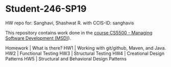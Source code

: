 # Student-246-SP19
HW repo for: Sanghavi, Shashwat R. with CCIS-ID: sanghavis

This repository contains work done in the [course CS5500 - Managing Software Development (MSD)](https://pages.github.ccs.neu.edu/CS5500-CourseMaterials/2019-spring/)).


Homework | What is there?
HW1      | Working with git/github, Maven, and Java.
HW2      | Functional Testing
HW3      | Structural Testing
HW4      | Creational Design Patterns
HW5      | Structural and Behavioral Design Patterns
